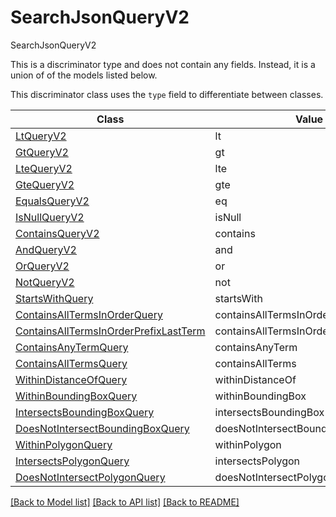 # SearchJsonQueryV2

SearchJsonQueryV2

This is a discriminator type and does not contain any fields. Instead, it is a union
of of the models listed below.

This discriminator class uses the `type` field to differentiate between classes.

| Class | Value
| ------------ | -------------
[LtQueryV2](LtQueryV2.md) | lt
[GtQueryV2](GtQueryV2.md) | gt
[LteQueryV2](LteQueryV2.md) | lte
[GteQueryV2](GteQueryV2.md) | gte
[EqualsQueryV2](EqualsQueryV2.md) | eq
[IsNullQueryV2](IsNullQueryV2.md) | isNull
[ContainsQueryV2](ContainsQueryV2.md) | contains
[AndQueryV2](AndQueryV2.md) | and
[OrQueryV2](OrQueryV2.md) | or
[NotQueryV2](NotQueryV2.md) | not
[StartsWithQuery](StartsWithQuery.md) | startsWith
[ContainsAllTermsInOrderQuery](ContainsAllTermsInOrderQuery.md) | containsAllTermsInOrder
[ContainsAllTermsInOrderPrefixLastTerm](ContainsAllTermsInOrderPrefixLastTerm.md) | containsAllTermsInOrderPrefixLastTerm
[ContainsAnyTermQuery](ContainsAnyTermQuery.md) | containsAnyTerm
[ContainsAllTermsQuery](ContainsAllTermsQuery.md) | containsAllTerms
[WithinDistanceOfQuery](WithinDistanceOfQuery.md) | withinDistanceOf
[WithinBoundingBoxQuery](WithinBoundingBoxQuery.md) | withinBoundingBox
[IntersectsBoundingBoxQuery](IntersectsBoundingBoxQuery.md) | intersectsBoundingBox
[DoesNotIntersectBoundingBoxQuery](DoesNotIntersectBoundingBoxQuery.md) | doesNotIntersectBoundingBox
[WithinPolygonQuery](WithinPolygonQuery.md) | withinPolygon
[IntersectsPolygonQuery](IntersectsPolygonQuery.md) | intersectsPolygon
[DoesNotIntersectPolygonQuery](DoesNotIntersectPolygonQuery.md) | doesNotIntersectPolygon


[[Back to Model list]](../../README.md#documentation-for-models) [[Back to API list]](../../README.md#documentation-for-api-endpoints) [[Back to README]](../../README.md)

